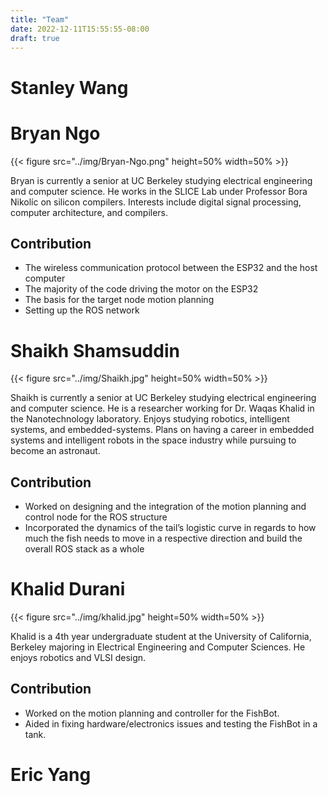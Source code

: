 ```yaml
---
title: "Team"
date: 2022-12-11T15:55:55-08:00
draft: true
---
```


# Stanley Wang

# Bryan Ngo

{{< figure src="../img/Bryan-Ngo.png" height=50% width=50% >}}

Bryan is currently a senior at UC Berkeley studying electrical engineering and computer science.
He works in the SLICE Lab under Professor Bora Nikolíc on silicon compilers.
Interests include digital signal processing, computer architecture, and compilers.

## Contribution

- The wireless communication protocol between the ESP32 and the host computer
- The majority of the code driving the motor on the ESP32
- The basis for the target node motion planning
- Setting up the ROS network

# Shaikh Shamsuddin

{{< figure src="../img/Shaikh.jpg" height=50% width=50% >}}

Shaikh is currently a senior at UC Berkeley studying electrical engineering and computer science.
He is a researcher working for Dr. Waqas Khalid in the Nanotechnology laboratory.
Enjoys studying robotics, intelligent systems, and embedded-systems.
Plans on having a career in embedded systems and intelligent robots in the space industry while pursuing to become an astronaut.

## Contribution

- Worked on designing and the integration of the motion planning and control node for the ROS structure
- Incorporated the dynamics of the tail’s logistic curve in regards to how much the fish needs to move in a respective direction and build the overall ROS stack as a whole


# Khalid Durani

{{< figure src="../img/khalid.jpg" height=50% width=50% >}}

Khalid is a 4th year undergraduate student at the University of California, Berkeley majoring in Electrical Engineering and Computer Sciences.
He enjoys robotics and VLSI design.

## Contribution

- Worked on the motion planning and controller for the FishBot.
- Aided in fixing hardware/electronics issues and testing the FishBot in a tank.

# Eric Yang
